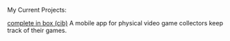 My Current Projects:

[complete in box (cib)](https://lauramerris.github.io/cib/)
A mobile app for physical video game collectors keep track of their games.